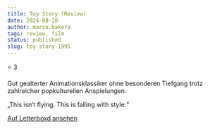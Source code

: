 ```yaml
---
title: Toy Story (Review)
date: 2024-08-28
author: marco.bakera
tags: review, film
status: published
slug: toy-story-1995
---
```


⭐ 3

Gut gealterter Animationsklassiker ohne besonderen Tiefgang trotz zahlreicher popkulturellen Anspielungen. 

„This isn‘t flying. This is falling with style.“

[Auf Letterboxd ansehen](https://boxd.it/7cmuhz)

